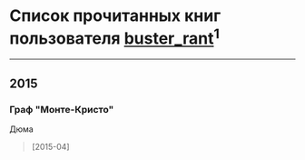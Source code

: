 # Список прочитанных книг пользователя [buster_rant](http://vk.com/id160227546)<sup>1</sup>
---

## 2015

### Граф "Монте-Кристо"
Дюма
> [2015-04] 



